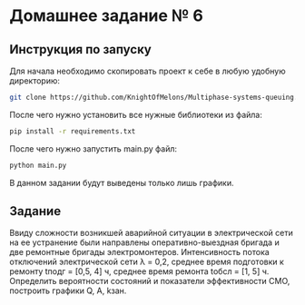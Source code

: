 # Домашнее задание № 6

## Инструкция по запуску

Для начала необходимо скопировать проект к себе в любую удобную директорию:

```bash
git clone https://github.com/KnightOfMelons/Multiphase-systems-queuing.git
```

После чего нужно установить все нужные библиотеки из файла:

```bash
pip install -r requirements.txt
```

После чего нужно запустить main.py файл:

```bash
python main.py
```

В данном задании будут выведены только лишь графики.

## Задание

Ввиду сложности возникшей аварийной ситуации в электрической сети на ее устранение были направлены
оперативно-выездная бригада и две ремонтные бригады электромонтеров. Интенсивность потока отключений электрической
сети λ = 0,2, среднее время подготовки к ремонту tподг = [0,5, 4] ч, среднее время ремонта tобсл = [1, 5] ч.
Определить вероятности состояний и показатели эффективности СМО, построить графики Q, A, kзан.